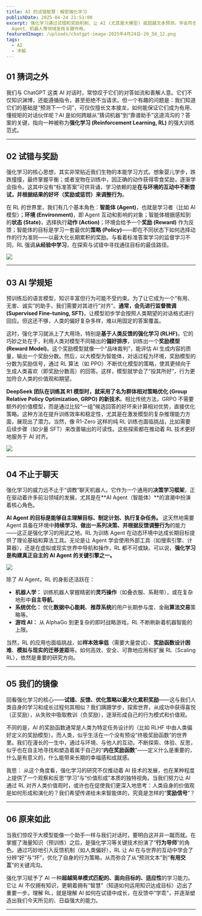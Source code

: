 ```yaml
---
title: AI 的试错智慧：解密强化学习
publishDate: 2025-04-24 21:51:00
excerpt: 强化学习通过试错和奖励机制，让 AI (尤其是大模型) 能超越文本预测，学会符合人类期望的行为策略，成为有用助手，并在 AI
  Agent、机器人等领域发挥关键作用。
featuredImage: /uploads/chatgpt-image-2025年4月24日-20_58_12.png
tags:
  - AI
  - 术解
---
```

## 01 猜词之外

我们与 ChatGPT 这类 AI 对话时，常惊叹于它们的对答如流和善解人意。它们不仅知识渊博，还能遵循指令，甚至拒绝不当请求。但一个有趣的问题是：我们知道它们的基础是“预测下一个词”，可仅仅擅长文本接龙，如何能保证它们成为有用、懂规矩的对话伙伴呢？AI 是如何跨越从“猜词机器”到“靠谱助手”这道鸿沟的？答案的关键，指向一种被称为**强化学习 (Reinforcement Learning, RL)** 的强大训练范式。

---

## 02 试错与奖励

强化学习的核心思想，其实非常贴近我们生物的本能学习方式。想象婴儿学步，跌跌撞撞，最终掌握平衡；或者宠物在训练中，因正确的动作获得零食奖励，逐渐学会指令。这其中没有“标准答案”可供背诵，学习依赖的是**在与环境的互动中不断尝试，并根据结果的好坏（奖励或惩罚）来调整行为**。

在 RL 的世界里，我们有几个基本角色：**智能体 (Agent)**，也就是学习者（比如 AI 模型）；**环境 (Environment)**，即 Agent 互动和影响的对象；智能体根据感知到的**状态 (State)**，选择执行**动作 (Action)**；环境会给予一个**奖励 (Reward)** 作为反馈；智能体的目标是学习一套最优的**策略 (Policy)**——即在不同状态下如何选择动作的行为准则——以最大化长期累积的奖励。与看着标准答案学习的监督学习不同，RL 强调**从经验中学习**，在探索与试错中寻找通往目标的最佳路径。

![](/uploads/机器人与几何物体互动.png)

---

## 03 AI 学规矩

预训练后的语言模型，知识丰富但行为可能不受约束。为了让它成为一个“有用、无害、诚实”的助手，我们需要对其进行“对齐”。**通常，会先进行监督微调 (Supervised Fine-tuning, SFT)**，让模型初步学会按照人类期望的对话格式进行回应。但这还不够，人类的偏好复杂多样，难以用固定的答案覆盖。

这时，强化学习就派上了大用场，特别是**基于人类反馈的强化学习 (RLHF)**。它的巧妙之处在于，利用人类对模型不同输出的**偏好排序**，训练出一个**奖励模型 (Reward Model)**。这个奖励模型就像一个“品味裁判”，能评估 AI 生成内容的质量，输出一个奖励分数。然后，以大模型为智能体，对话过程为环境，奖励模型的分数为奖励信号，通过 RL 算法（如 PPO）不断优化模型的策略，使其更倾向于生成人类喜欢（即奖励分数高）的回答。这样，模型就学会了“投其所好”，行为更加符合人类的价值观和期望。

**DeepSeek 团队在训练其 R1 模型时，就采用了名为群体相对策略优化 (Group Relative Policy Optimization, GRPO) 的新技术**。相比传统方法，GRPO 不需要额外的价值模型，而是通过比较“一组”候选回答的好坏来计算相对优势，直接优化策略。这种方法在提升训练效率和稳定性，尤其是在激发模型的复杂推理能力方面，展现出了潜力。当然，像 R1-Zero 这样的纯 RL 训练也面临挑战，比如需要后续步骤（如少量 SFT）来改善输出的可读性。这些探索都在推动着 RL 技术更好地服务于 AI 对齐。

![](/uploads/chatgpt-image-2025年4月24日-21_30_55.png)

---

## 04 不止于聊天

强化学习的威力远不止于“调教”聊天机器人。它作为一个通用的**决策学习框架**，正在驱动着许多前沿领域的发展，尤其是在**AI Agent（智能体）**的浪潮中扮演着核心角色。

**AI Agent 的目标是能够自主理解目标、制定计划、执行复杂任务。** 这天然地需要 Agent 具备在环境中**持续学习、做出一系列决策、并根据反馈调整行为**的能力——这正是强化学习的用武之地。RL 为训练 Agent 在动态环境中达成长期目标提供了理论基础和算法工具。无论是让 Agent 学会使用外部工具（如搜索引擎、计算器），还是在虚拟或现实世界中导航和操作，RL 都不可或缺。可以说，**强化学习是构建真正自主的 AI Agent 的关键引擎之一。**

![](/uploads/chatgpt-image-2025年4月24日-21_26_20.png)

除了 AI Agent，RL 的身影还活跃在：

* **机器人学：** 训练机器人掌握精密的**灵巧操作**（如叠衣服、系鞋带），或在复杂地形中**自主导航**。
* **系统优化：** 优化**数据中心能耗**、**推荐系统**的用户长期参与度、金融**算法交易**策略等。
* **游戏 AI：** 从 AlphaGo 到更复杂的即时战略游戏，RL 不断刷新着机器智能的上限。

当然，RL 的应用也面临挑战，如**样本效率低**（需要大量尝试）、**奖励函数设计困难**、**模拟与现实的迁移差距**等。如何高效、安全、可靠地应用和扩展 RL（Scaling RL），依然是重要的研究方向。

---

## 05 我们的镜像

回看强化学习的核心——**试错、反馈、优化策略以最大化累积奖励**——这与我们人类自身的学习和成长过程何其相似？我们蹒跚学步，探索世界，从成功中获得喜悦（正奖励），从失败中吸取教训（负奖励），逐渐形成自己的行为模式和价值观。

不同的是，AI 的奖励函数通常是人类为特定任务设计的（比如 RLHF 中由人类偏好定义的奖励模型）。而人类，似乎生活在一个没有预设“终极奖励函数”的世界里。我们在漫长的一生中，通过与环境、与他人的互动，不断探索、体验、反思，似乎也在自主地寻找和塑造着属于自己的“**内在奖励函数**”——定义什么是重要的，什么是有意义的，什么能带来长期的幸福感和成就感。

我思： 从这个角度看，强化学习的研究不仅推动着 AI 技术的发展，也在某种程度上提供了一个观察和反思“学习”与“价值形成”本质的独特视角。当我们努力让 AI 通过 RL 对齐人类价值观时，或许也在促使我们更深入地思考：人类自身的价值观是如何形成和演化的？我们希望传递给未来智能体的，究竟是怎样的“**奖励信号**”？

---

## 06 原来如此

当我们惊叹于大模型能像一个助手一样与我们对话时，要明白这并非一蹴而就。在掌握了海量知识（预训练）之后，是强化学习等关键技术扮演了“**行为导师**”的角色。通过巧妙地引入反馈机制（如人类偏好），RL 让 AI 在与世界的互动中学会了分辨“好”与“坏”，优化了自身的行为策略，从而弥合了从“预测文本”到“**有用交互**”的关键鸿沟。

强化学习赋予了 AI 一种**超越简单模式匹配的、面向目标的、适应性**的学习能力。它让 AI 不仅拥有知识，更朝着拥有“智慧”（知道如何运用知识达成目标）迈出了重要一步。理解 RL，就是理解 AI 如何在试错中成长，在反馈中“学乖”，并逐渐塑造出我们今天所见的、日益强大的能力。

- - -
